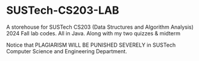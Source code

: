 # SUSTech-CS203-LAB
A storehouse for SUSTech CS203 (Data Structures and Algorithm Analysis) 2024 Fall lab codes. All in Java. Along with my  two quizzes & midterm

Notice that PLAGIARISM WILL BE PUNISHED SEVERELY in SUSTech Computer Science and Engineering Department.
